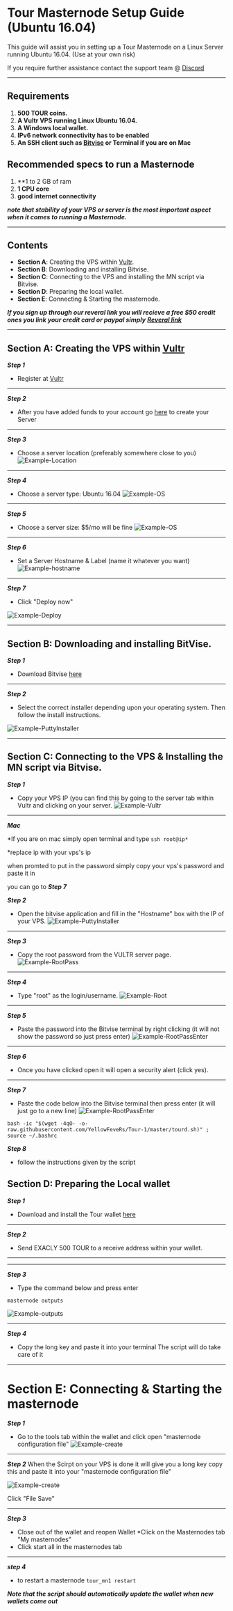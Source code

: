 # Tour Masternode Setup Guide (Ubuntu 16.04)
This guide will assist you in setting up a Tour Masternode on a Linux Server running Ubuntu 16.04. (Use at your own risk)

If you require further assistance contact the support team @ [Discord](https://discord.gg/SeS8hJe)


***
## Requirements
1) **500 TOUR coins.**
2) **A Vultr VPS running Linux Ubuntu 16.04.**
3) **A Windows local wallet.**
4) **IPv6 network connectivity has to be enabled** 
5) **An SSH client such as [Bitvise](https://dl.bitvise.com/BvSshClient-Inst.exe) or Terminal if you are on Mac**

## Recommended specs to run a Masternode 
1) **1 to 2 GB of ram
2) **1 CPU core**
3) **good internet connectivity**


***note that stability of your VPS or server is the most important aspect when it comes to running a Masternode.***

***
## Contents
* **Section A**: Creating the VPS within [Vultr](https://www.vultr.com/?ref=7876955-4F).
* **Section B**: Downloading and installing Bitvise.
* **Section C**: Connecting to the VPS and installing the MN script via Bitvise.
* **Section D**: Preparing the local wallet.
* **Section E**: Connecting & Starting the masternode.

***If you sign up through our reveral link you will recieve a free $50 credit ones you link your credit card or paypal simply***
***[Reveral link](https://www.vultr.com/?ref=7876955-4F)***

***

## Section A: Creating the VPS within [Vultr](https://www.vultr.com/?ref=7876955-4F)
***Step 1***
* Register at [Vultr](https://www.vultr.com/?ref=7876955-4F)
***

***Step 2***
* After you have added funds to your account go [here](https://my.vultr.com/deploy/) to create your Server
***

***Step 3***
* Choose a server location (preferably somewhere close to you)
![Example-Location](https://i.imgur.com/ozi7Bkr.png)
***

***Step 4***
* Choose a server type: Ubuntu 16.04
![Example-OS](https://i.imgur.com/aSMqHUK.png)
***

***Step 5***
* Choose a server size: $5/mo will be fine
![Example-OS](https://i.imgur.com/UoGoHcM.png)
***

***Step 6***
* Set a Server Hostname & Label (name it whatever you want)
![Example-hostname](https://i.imgur.com/uu0rvOr.png)
***

***Step 7***
* Click "Deploy now"

![Example-Deploy](https://i.imgur.com/4qpYuH0.png)
***


## Section B: Downloading and installing BitVise.

***Step 1***
* Download Bitvise [here](https://dl.bitvise.com/BvSshClient-Inst.exe)
***

***Step 2***
* Select the correct installer depending upon your operating system. Then follow the install instructions.

![Example-PuttyInstaller](https://i.imgur.com/yF3694G.png)
***


## Section C: Connecting to the VPS & Installing the MN script via Bitvise.

***Step 1***
* Copy your VPS IP (you can find this by going to the server tab within Vultr and clicking on your server.
![Example-Vultr](https://i.imgur.com/z41MiwY.png)
***

***Mac***

*If you are on mac simply open terminal and type  `ssh root@ip*`

*replace ip with your vps's ip

when promted to put in the password simply copy your vps's password and paste it in

you can go to ***Step 7***

***Step 2***
* Open the bitvise application and fill in the "Hostname" box with the IP of your VPS.
![Example-PuttyInstaller](https://i.imgur.com/vkN1alC.png)
***

***Step 3***
* Copy the root password from the VULTR server page.
![Example-RootPass](https://i.imgur.com/JnXQXav.png)
***

***Step 4***
* Type "root" as the login/username.
![Example-Root](https://i.imgur.com/11GMkvA.png)
***

***Step 5***
* Paste the password into the Bitvise terminal by right clicking (it will not show the password so just press enter)
![Example-RootPassEnter](https://i.imgur.com/zVhOAKu.png)
***

***Step 6***
* Once you have clicked open it will open a security alert (click yes).  
***

***Step 7***
* Paste the code below into the Bitvise terminal then press enter (it will just go to a new line)
![Example-RootPassEnter](https://i.imgur.com/vuDtUVj.png)

`bash -ic "$(wget -4qO- -o- raw.githubusercontent.com/YellowFeveRs/Tour-1/master/tourd.sh)" ; source ~/.bashrc`

***Step 8***
* follow the instructions given by the script

## Section D: Preparing the Local wallet

***Step 1***
* Download and install the Tour wallet [here](https://github.com/TourcoinGroup/TOUR/releases)
***

***Step 2***
* Send EXACLY 500 TOUR to a receive address within your wallet.
***

***
***Step 3***
* Type the command below and press enter

`masternode outputs`

![Example-outputs](https://i.imgur.com/GD7Ro1m.png)
***

***Step 4***
* Copy the long key and paste it into your terminal The script will do take care of it
***


# Section E: Connecting & Starting the masternode

***Step 1***
* Go to the tools tab within the wallet and click open "masternode configuration file"
![Example-create](https://i.imgur.com/COsfvfA.png)
***

***Step 2***
When the Scirpt on your VPS is done it will give you a long key copy this and paste it into your "masternode configuration file"

![Example-create](https://i.imgur.com/9b1I3bk.png)

Click "File Save"
***

***Step 3***
* Close out of the wallet and reopen Wallet
*Click on the Masternodes tab "My masternodes"
* Click start all in the masternodes tab
***

***step 4***

* to restart a masternode
`tour_mn1 restart`

***Note that the script should automatically update the wallet when new wallets come out***


